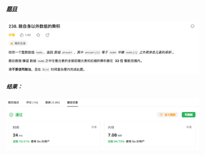 ##### [题目](https://leetcode.cn/problems/product-of-array-except-self/description/?envType=study-plan-v2&envId=top-interview-150)
![pic](img.png)
##### 结果：
![pic](result.png)